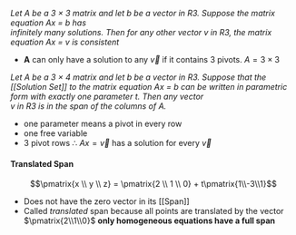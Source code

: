 *Let A be a 3 × 3 matrix and let b be a vector in R3. Suppose the matrix equation Ax = b has  
infinitely many solutions. Then for any other vector v in R3, the matrix equation Ax = v is 
consistent*

- **A** can only have a solution to any $\vec{v}$ if it contains 3 pivots. $A = 3\times 3$

*Let A be a 3 × 4 matrix and let b be a vector in R3. Suppose that the [[Solution Set]]  to the matrix  equation Ax = b can be written in parametric form with exactly one parameter t. Then any vector  
v in R3 is in the span of the columns of A.*
- one parameter means a pivot in every row
- one free variable
- 3 pivot rows
$\therefore$ $Ax = \vec{v}$ has a solution for every $\vec{v}$ 

#### Translated Span

$$\pmatrix{x \\ y \\ z} = \pmatrix{2 \\ 1 \\ 0} + t\pmatrix{1\\-3\\1}$$
- Does not have the zero vector in its [[Span]]
- Called *translated* span because all points are translated by the vector $\pmatrix{2\\1\\0}$
**only homogeneous equations have a full span**






